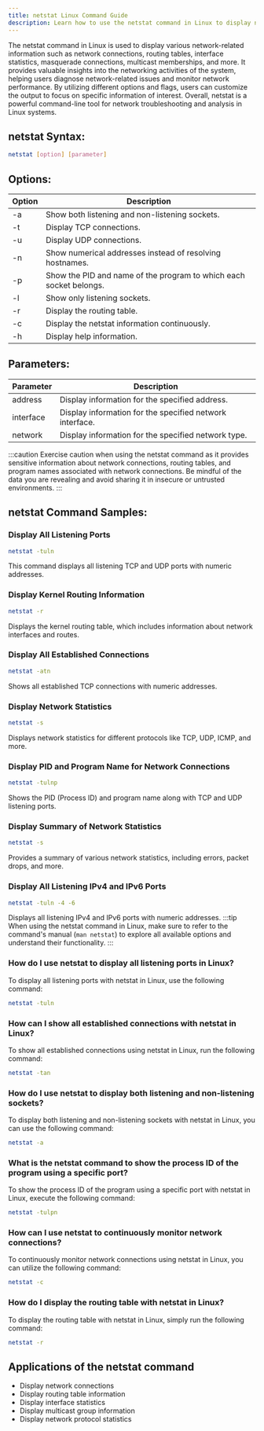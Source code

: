 ```yaml
---
title: netstat Linux Command Guide
description: Learn how to use the netstat command in Linux to display network connections, routing tables, interface statistics, and more.
---
```


The netstat command in Linux is used to display various network-related information such as network connections, routing tables, interface statistics, masquerade connections, multicast memberships, and more. It provides valuable insights into the networking activities of the system, helping users diagnose network-related issues and monitor network performance. By utilizing different options and flags, users can customize the output to focus on specific information of interest. Overall, netstat is a powerful command-line tool for network troubleshooting and analysis in Linux systems.

## netstat Syntax:
```bash
netstat [option] [parameter]
```

## Options:

| Option | Description                               |
|--------|-------------------------------------------|
| -a     | Show both listening and non-listening sockets. |
| -t     | Display TCP connections.                  |
| -u     | Display UDP connections.                  |
| -n     | Show numerical addresses instead of resolving hostnames. |
| -p     | Show the PID and name of the program to which each socket belongs. |
| -l     | Show only listening sockets.              |
| -r     | Display the routing table.                |
| -c     | Display the netstat information continuously. |
| -h     | Display help information.                 |

## Parameters:

| Parameter   | Description                                  |
|-------------|----------------------------------------------|
| address     | Display information for the specified address. |
| interface   | Display information for the specified network interface. |
| network     | Display information for the specified network type. |

:::caution
Exercise caution when using the netstat command as it provides sensitive information about network connections, routing tables, and program names associated with network connections. Be mindful of the data you are revealing and avoid sharing it in insecure or untrusted environments.
:::

## netstat Command Samples:

### Display All Listening Ports
```bash
netstat -tuln
```
This command displays all listening TCP and UDP ports with numeric addresses.

### Display Kernel Routing Information
```bash
netstat -r
```
Displays the kernel routing table, which includes information about network interfaces and routes.

### Display All Established Connections
```bash
netstat -atn
```
Shows all established TCP connections with numeric addresses.

### Display Network Statistics
```bash
netstat -s
```
Displays network statistics for different protocols like TCP, UDP, ICMP, and more.

### Display PID and Program Name for Network Connections
```bash
netstat -tulnp
```
Shows the PID (Process ID) and program name along with TCP and UDP listening ports.

### Display Summary of Network Statistics
```bash
netstat -s
```
Provides a summary of various network statistics, including errors, packet drops, and more.

### Display All Listening IPv4 and IPv6 Ports
```bash
netstat -tuln -4 -6
```
Displays all listening IPv4 and IPv6 ports with numeric addresses.
:::tip
When using the netstat command in Linux, make sure to refer to the command's manual (`man netstat`) to explore all available options and understand their functionality.
:::

### How do I use netstat to display all listening ports in Linux?
To display all listening ports with netstat in Linux, use the following command:
```bash
netstat -tuln
```

### How can I show all established connections with netstat in Linux?
To show all established connections using netstat in Linux, run the following command:
```bash
netstat -tan
```

### How do I use netstat to display both listening and non-listening sockets?
To display both listening and non-listening sockets with netstat in Linux, you can use the following command:
```bash
netstat -a
```

### What is the netstat command to show the process ID of the program using a specific port?
To show the process ID of the program using a specific port with netstat in Linux, execute the following command:
```bash
netstat -tulpn
```

### How can I use netstat to continuously monitor network connections?
To continuously monitor network connections using netstat in Linux, you can utilize the following command:
```bash
netstat -c
```

### How do I display the routing table with netstat in Linux?
To display the routing table with netstat in Linux, simply run the following command:
```bash
netstat -r
```
## Applications of the netstat command

- Display network connections
- Display routing table information
- Display interface statistics
- Display multicast group information
- Display network protocol statistics